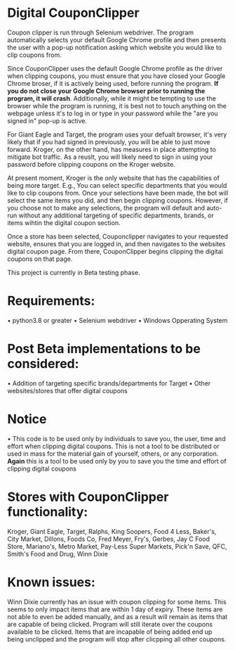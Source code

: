 # Digital CouponClipper

Coupon clipper is run through Selenium webdriver. The program automatically selects your default Google Chrome profile and then presents the user with a pop-up notification asking which website you would like to clip coupons from. 

Since CouponClipper uses the default Google Chrome profile as the driver when clipping coupons, you must ensure that you have closed your Google Chrome broser, if it is actively being used, before running the program. **If you do not close your Google Chrome browser prior to running the program, it will crash**. Additionally, while it might be tempting to use the browser while the program is running, it is best not to touch anything on the webpage unless it's to log in or type in your password while the "are you signed in" pop-up is active. 

For Giant Eagle and Target, the program uses your defualt browser, it's very likely that if you had signed in previously, you will be able to just move forward. Kroger, on the other hand, has measures in place attempting to mitigate bot traffic. As a reuslt, you will likely need to sign in using your password before clipping coupons on the Kroger website. 

At present moment, Kroger is the only website that has the capabilities of being more target. E.g., You can select specific departments that you would like to clip coupons from. Once your selections have been made, the bot will select the same items you did, and then begin clipping coupons. However, if you choose not to make any selections, the program will default and auto-run without any additional targeting of specific departments, brands, or items wihtin the digital coupon section. 

Once a store has been selected, Couponclipper navigates to your requested website, ensures that you are logged in, and then navigates to the websites digital coupon page. From there, CouponClipper begins clipping the digital coupons on that page. 

This project is currently in Beta testing phase. 

# Requirements:
• python3.8 or greater
• Selenium webdriver
• Windows Opperating System

# Post Beta implementations to be considered:

• Addition of targeting specific brands/departments for Target
• Other websites/stores that offer digital coupons

# Notice
• This code is to be used only by individuals to save you, the user, time and effort when clipping digital coupons. This is not a tool to be distributed or used in mass for the material gain of yourself, others, or any corporation. **Again** this is a tool to be used only by you to save you the time and effort of clipping digital coupons 

# Stores with CouponClipper functionality:

Kroger, Giant Eagle, Target, Ralphs, King Soopers, Food 4 Less, Baker's, City Market, Dillons, Foods Co, Fred Meyer, Fry's, Gerbes, Jay C Food Store, Mariano's, Metro Market, Pay-Less Super Markets, Pick'n Save, QFC, Smith's Food and Drug, Winn Dixie

# Known issues:

Winn Dixie currently has an issue with coupon clipping for some items. This seems to only impact items that are within 1 day of expiry. These items are not able to even be added manually, and as a result will remain as items that are capable of being clicked. Program will still iterate over the coupons available to be clicked. Items that are incapable of being added end up being unclipped and the program will stop after clicpping all other coupons. 

